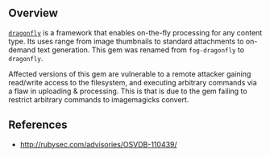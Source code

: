 ## Overview

[`dragonfly`](https://rubygems.org/gems/dragonfly) is a framework that enables on-the-fly processing for any content type. Its uses range from image thumbnails to standard attachments to on-demand text generation. This gem was renamed from `fog-dragonfly` to `dragonfly`.

Affected versions of this gem are vulnerable to a remote attacker gaining read/write access to the filesystem, and executing arbitrary commands via a flaw in uploading & processing. This is that is due to the gem failing to restrict arbitrary commands to imagemagicks convert.

## References

- http://rubysec.com/advisories/OSVDB-110439/
